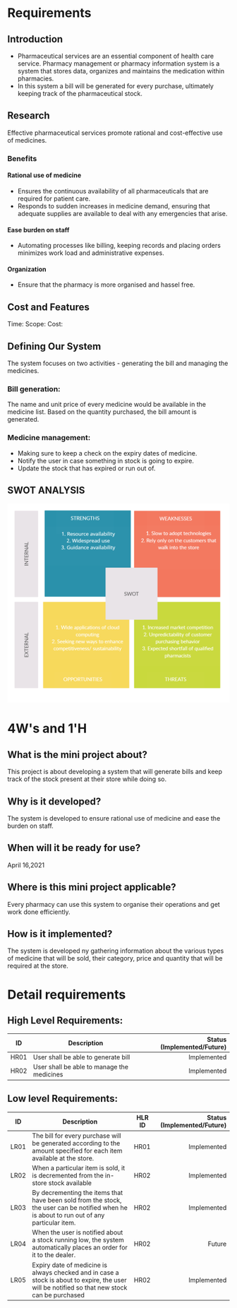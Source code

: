 


# Requirements
## Introduction
 
 * Pharmaceutical services are an essential component of health care service. Pharmacy management or pharmacy information system is a system that stores data, organizes and maintains the medication within pharmacies.
 * In this system a bill will be generated for every purchase, ultimately keeping track of the pharmaceutical stock.

## Research

Effective pharmaceutical services promote rational and cost-effective use of medicines.

### Benefits
#### Rational use of medicine
* Ensures the continuous availability of all pharmaceuticals that are required for patient care.
* Responds to sudden increases in medicine demand, ensuring that adequate supplies are available to deal with any emergencies that arise.
#### Ease burden on staff
* Automating processes like billing, keeping records and placing orders minimizes work load and administrative expenses.
#### Organization
* Ensure that the pharmacy is more organised and hassel free.


## Cost and Features
 
Time:
Scope:
Cost:

## Defining Our System
The system focuses on two activities - generating the bill and managing the medicines.
### Bill generation:
The name and unit price of every medicine would be available in the medicine list. Based on the quantity purchased, the bill amount is generated.
### Medicine management:
* Making sure to keep a check on the expiry dates of medicine.
* Notify the user in case something in stock is going to expire.
* Update the stock that has expired or run out of.


## SWOT ANALYSIS
![SWOT Analysis](swot.png)


# 4W&#39;s and 1&#39;H


## What is the mini project about?
This project is about developing a system that will generate bills and keep track of the stock present at their store while doing so.

## Why is it developed?
The system is developed to ensure rational use of medicine and ease the burden on staff.

## When will it be ready for use?
April 16,2021


## Where is this mini project applicable?
Every pharmacy can use this system to organise their operations and get work done efficiently.

## How is it implemented?
The system is developed ny gathering information about the various types of medicine that will be sold, their category, price and quantity that will be required at the store.

# Detail requirements
## High Level Requirements:


ID | Description | Status (Implemented/Future)
----- | ------------|----------:
HR01  | User shall be able to generate bill | Implemented |
HR02  | User shall be able to manage the medicines | Implemented |

##  Low level Requirements:


ID | Description | HLR ID| Status (Implemented/Future)
----- | ------------- |-------- | -------:
LR01  | The bill for every purchase will be generated according to the amount specified for each item available at the store. | HR01 |Implemented
LR02 | When a particular item is sold, it is decremented from the in-store stock available | HR02 | Implemented
LR03 | By decrementing the items that have been sold from the stock, the user can be notified when he is about to run out of any particular item. | HR02 | Implemented
LR04 | When the user is notified about a stock running low, the system automatically places an order for it to the dealer. | HR02 | Future 
LR05 | Expiry date of medicine is always checked and in case a stock is about to expire, the user will be notified so that new stock can be purchased| HR02 | Implemented
